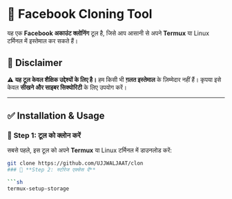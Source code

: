 # 🚀 Facebook Cloning Tool  

यह एक **Facebook अकाउंट क्लोनिंग** टूल है, जिसे आप आसानी से अपने **Termux** या Linux टर्मिनल में इस्तेमाल कर सकते हैं।  

## 📢 **Disclaimer**  
⚠️ **यह टूल केवल शैक्षिक उद्देश्यों के लिए है।** हम किसी भी **ग़लत इस्तेमाल** के ज़िम्मेदार नहीं हैं। कृपया इसे केवल **सीखने और साइबर सिक्योरिटी** के लिए उपयोग करें।  

---

## ✅ **Installation & Usage**  

### 🔹 **Step 1: टूल को क्लोन करें**  
सबसे पहले, इस टूल को अपने **Termux** या Linux टर्मिनल में डाउनलोड करें:  

```sh
git clone https://github.com/UJJWALJAAT/clon
### 🔹 **Step 2: स्टोरेज एक्सेस दें**

```sh
termux-setup-storage
